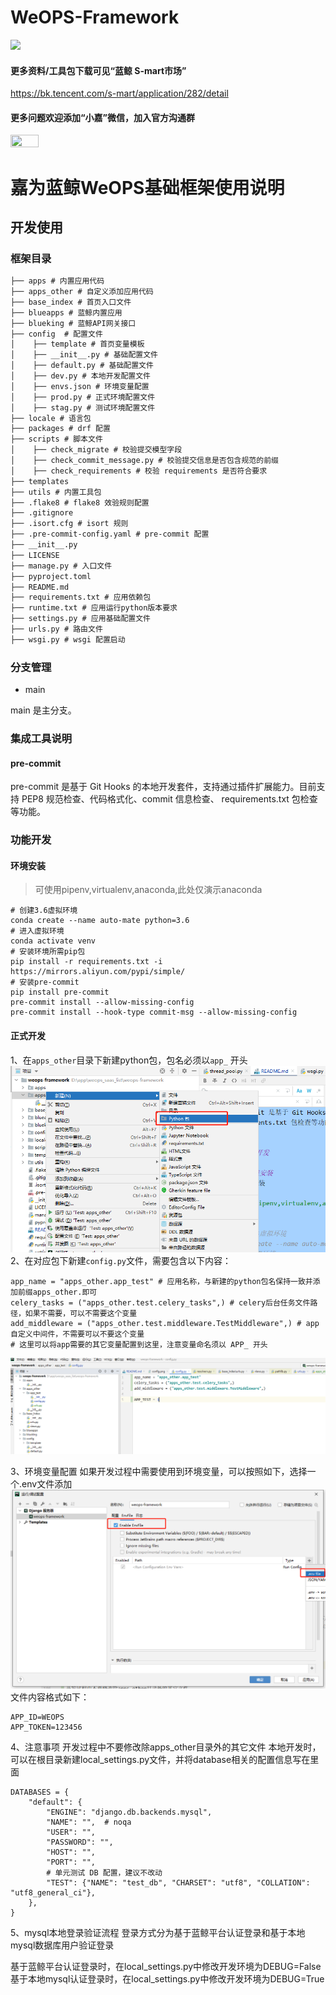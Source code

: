 # WeOPS-Framework

<img src="https://wedoc.canway.net/imgs/img/嘉为蓝鲸.jpg" >


#### 更多资料/工具包下载可见“蓝鲸 S-mart市场”
https://bk.tencent.com/s-mart/application/282/detail

#### 更多问题欢迎添加“小嘉”微信，加入官方沟通群

<img src="https://wedoc.canway.net/imgs/img/小嘉.jpg" width="30%" height="30%">


# 嘉为蓝鲸WeOPS基础框架使用说明

## 开发使用

### 框架目录
```markdown
├── apps # 内置应用代码
├── apps_other # 自定义添加应用代码
├── base_index # 首页入口文件
├── blueapps # 蓝鲸内置应用
├── blueking # 蓝鲸API网关接口
├── config  # 配置文件
│    ├── template # 首页变量模板
│    ├── __init__.py # 基础配置文件
│    ├── default.py # 基础配置文件
│    ├── dev.py # 本地开发配置文件
│    ├── envs.json # 环境变量配置
│    ├── prod.py # 正式环境配置文件
│    ├── stag.py # 测试环境配置文件
├── locale # 语言包
├── packages # drf 配置
├── scripts # 脚本文件
│    ├── check_migrate # 校验提交模型字段
│    ├── check_commit_message.py # 校验提交信息是否包含规范的前缀
│    ├── check_requirements # 校验 requirements 是否符合要求
├── templates
├── utils # 内置工具包
├── .flake8 # flake8 效验规则配置
├── .gitignore
├── .isort.cfg # isort 规则
├── .pre-commit-config.yaml # pre-commit 配置
├── __init__.py
├── LICENSE
├── manage.py # 入口文件
├── pyproject.toml 
├── README.md
├── requirements.txt # 应用依赖包
├── runtime.txt # 应用运行python版本要求
├── settings.py # 应用基础配置文件
├── urls.py # 路由文件
├── wsgi.py # wsgi 配置启动
```



### 分支管理

- main

main 是主分支。

### 集成工具说明

#### pre-commit

pre-commit 是基于 Git Hooks 的本地开发套件，支持通过插件扩展能力。目前支持 PEP8 规范检查、代码格式化、commit 信息检查、
requirements.txt 包检查等功能。


### 功能开发

#### 环境安装

> 可使用pipenv,virtualenv,anaconda,此处仅演示anaconda

```shell
# 创建3.6虚拟环境
conda create --name auto-mate python=3.6
# 进入虚拟环境
conda activate venv
# 安装环境所需pip包
pip install -r requirements.txt -i https://mirrors.aliyun.com/pypi/simple/
# 安装pre-commit
pip install pre-commit
pre-commit install --allow-missing-config
pre-commit install --hook-type commit-msg --allow-missing-config
```
#### 正式开发
1、在`apps_other`目录下新建python包，包名必须以`app_` 开头
![新建python包](./docs/img/create_apps.jpg)
2、在对应包下新建`config.py`文件，需要包含以下内容：
```
app_name = "apps_other.app_test" # 应用名称，与新建的python包名保持一致并添加前缀apps_other.即可
celery_tasks = ("apps_other.test.celery_tasks",) # celery后台任务文件路径，如果不需要，可以不需要这个变量
add_middleware = ("apps_other.test.middleware.TestMiddleware",) # app自定义中间件，不需要可以不要这个变量
# 这里可以将app需要的其它变量配置到这里，注意变量命名须以 APP_ 开头
```
![config.py](./docs/img/config.png)

3、环境变量配置
如果开发过程中需要使用到环境变量，可以按照如下，选择一个.env文件添加
![config.py](./docs/img/env.png)
文件内容格式如下：
```
APP_ID=WEOPS
APP_TOKEN=123456
```

4、注意事项
开发过程中不要修改除apps_other目录外的其它文件
本地开发时，可以在根目录新建local_settings.py文件，并将database相关的配置信息写在里面
```
DATABASES = {
    "default": {
        "ENGINE": "django.db.backends.mysql",
        "NAME": "",  # noqa
        "USER": "",
        "PASSWORD": "",
        "HOST": "",
        "PORT": "",
        # 单元测试 DB 配置，建议不改动
        "TEST": {"NAME": "test_db", "CHARSET": "utf8", "COLLATION": "utf8_general_ci"},
    },
}
```

5、mysql本地登录验证流程 登录方式分为基于蓝鲸平台认证登录和基于本地mysql数据库用户验证登录

基于蓝鲸平台认证登录时，在local_settings.py中修改开发环境为DEBUG=False
基于本地mysql认证登录时，在local_settings.py中修改开发环境为DEBUG=True
